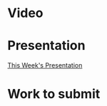 
# Video

# Presentation
[This Week's Presentation](/WebDev/2-Digital-Applications/_topics/_presentations/presentationWeek13.md)

# Work to submit